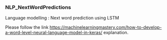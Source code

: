 ### NLP_NextWordPredictions

Language modelling : Next word prediction using LSTM

Please follow the link https://machinelearningmastery.com/how-to-develop-a-word-level-neural-language-model-in-keras/ explanation.
